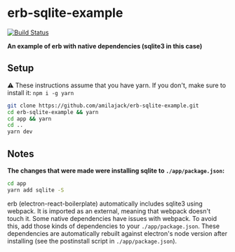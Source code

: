 erb-sqlite-example
==================

[![Build Status](https://travis-ci.org/amilajack/erb-sqlite-example.svg?branch=master&maxAge=2592)](https://travis-ci.org/amilajack/erb-sqlite-example)

**An example of erb with native dependencies (sqlite3 in this case)**

## Setup
⚠️ These instructions assume that you have yarn. If you don't, make sure to install it: `npm i -g yarn`

```bash
git clone https://github.com/amilajack/erb-sqlite-example.git
cd erb-sqlite-example && yarn
cd app && yarn
cd ..
yarn dev
```

## Notes
**The changes that were made were installing sqlite to `./app/package.json`:**
```bash
cd app
yarn add sqlite -S
```

erb (electron-react-boilerplate) automatically includes sqlite3 using webpack. It is imported as an external, meaning that webpack doesn't touch it. Some native dependencies have issues with webpack. To avoid this, add those kinds of dependencies to your `./app/package.json`. These dependencies are automatically rebuilt against electron's node version after installing (see the postinstall script in `./app/package.json`).
